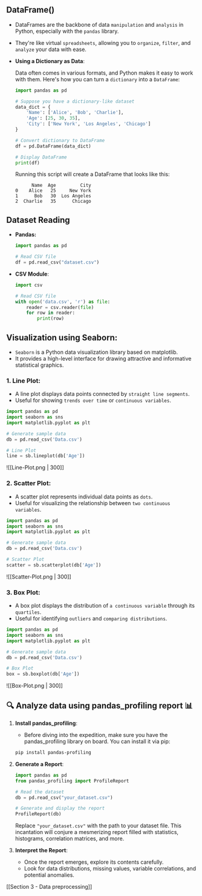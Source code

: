## **DataFrame()**

- DataFrames are the backbone of data `manipulation` and `analysis` in Python, especially with the `pandas` library. 
- They're like virtual `spreadsheets`, allowing you to `organize`, `filter`, and `analyze` your data with ease.

- **Using a Dictionary as Data**:

    Data often comes in various formats, and Python makes it easy to work with them. Here's how you can turn a `dictionary` into a `DataFrame`:

    ```python
    import pandas as pd

    # Suppose you have a dictionary-like dataset
    data_dict = {
        'Name': ['Alice', 'Bob', 'Charlie'],
        'Age': [25, 30, 35],
        'City': ['New York', 'Los Angeles', 'Chicago']
    }

    # Convert dictionary to DataFrame
    df = pd.DataFrame(data_dict)

    # Display DataFrame
    print(df)
    ```

    Running this script will create a DataFrame that looks like this:

    ```
          Name  Age         City
    0    Alice   25     New York
    1      Bob   30  Los Angeles
    2  Charlie   35      Chicago
    ```
## **Dataset Reading**

- **Pandas:**
  ```python
  import pandas as pd

  # Read CSV file
  df = pd.read_csv("dataset.csv")
  ```

- **CSV Module**:
  ```python
  import csv

  # Read CSV file
  with open('data.csv', 'r') as file:
      reader = csv.reader(file)
      for row in reader:
          print(row)
  ```
## **Visualization using Seaborn**:

- `Seaborn` is a Python data visualization library based on matplotlib. 
- It provides a high-level interface for drawing attractive and informative statistical graphics. 
### 1. **Line Plot**:
   - A line plot displays data points connected by `straight line segments`.
   - Useful for showing `trends over time` or `continuous variables`.

```python
import pandas as pd
import seaborn as sns
import matplotlib.pyplot as plt

# Generate sample data
db = pd.read_csv('Data.csv')

# Line Plot
line = sb.lineplot(db['Age'])
```

![[Line-Plot.png | 300]]
### 2. **Scatter Plot**:
   - A scatter plot represents individual data points as `dots`.
   - Useful for visualizing the relationship between `two continuous variables`.

```python
import pandas as pd
import seaborn as sns
import matplotlib.pyplot as plt

# Generate sample data
db = pd.read_csv('Data.csv')

# Scatter Plot
scatter = sb.scatterplot(db['Age'])
```

![[Scatter-Plot.png | 300]]
### 3. **Box Plot**:
   - A box plot displays the distribution of `a continuous variable` through its `quartiles`.
   - Useful for identifying `outliers` and `comparing distributions`.

```python
import pandas as pd
import seaborn as sns
import matplotlib.pyplot as plt

# Generate sample data
db = pd.read_csv('Data.csv')

# Box Plot
box = sb.boxplot(db['Age'])
```

![[Box-Plot.png | 300]]

## **🔍 Analyze data using pandas_profiling report 📊**

1. **Install pandas_profiling**:   
	- Before diving into the expedition, make sure you have the pandas_profiling library on board. You can install it via pip:
   ```bash
   pip install pandas-profiling
   ```

2. **Generate a Report**:

   ```python
   import pandas as pd
   from pandas_profiling import ProfileReport

   # Read the dataset
   db = pd.read_csv("your_dataset.csv")

   # Generate and display the report
   ProfileReport(db)
   ```

   Replace `"your_dataset.csv"` with the path to your dataset file. This incantation will conjure a mesmerizing report filled with statistics, histograms, correlation matrices, and more.

3. **Interpret the Report**:
	- Once the report emerges, explore its contents carefully. 
	- Look for data distributions, missing values, variable correlations, and potential anomalies.

[[Section 3 - Data preprocessing]]